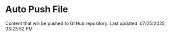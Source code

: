 # Auto Push File

Content that will be pushed to GitHub repository.
Last updated: 07/25/2025, 03:23:52 PM